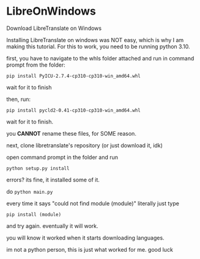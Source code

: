 # LibreOnWindows
Download LibreTranslate on Windows

Installing LibreTranslate on windows was NOT easy, which is why I am making this tutorial. For this to work, you need to be running python 3.10.


first, you have to navigate to the whls folder attached and run in command prompt from the folder:

`pip install PyICU-2.7.4-cp310-cp310-win_amd64.whl`

wait for it to finish

then, run: 

`pip install pycld2-0.41-cp310-cp310-win_amd64.whl`

wait for it to finish.

you **CANNOT** rename these files, for SOME reason.

next, clone libretranslate's repository (or just download it, idk)

open command prompt in the folder and run

`python setup.py install`

errors? its fine, it installed some of it.

do `python main.py`

every time it says "could not find module (module)" literally just type

`pip install (module)`

and try again. eventually it will work.

you will know it worked when it starts downloading languages.

im not a python person, this is just what worked for me. good luck
